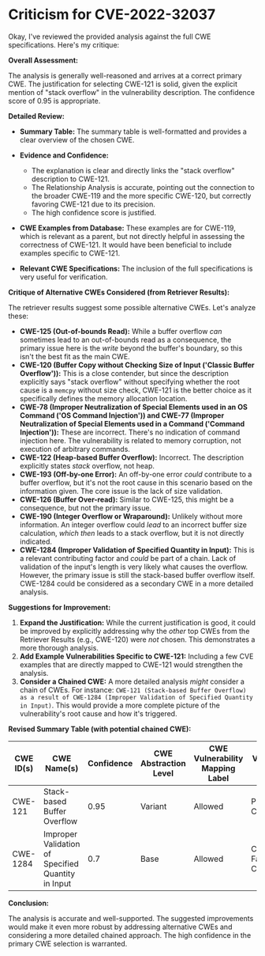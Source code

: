# Criticism for CVE-2022-32037

Okay, I've reviewed the provided analysis against the full CWE specifications. Here's my critique:

**Overall Assessment:**

The analysis is generally well-reasoned and arrives at a correct primary CWE. The justification for selecting CWE-121 is solid, given the explicit mention of "stack overflow" in the vulnerability description. The confidence score of 0.95 is appropriate.

**Detailed Review:**

*   **Summary Table:** The summary table is well-formatted and provides a clear overview of the chosen CWE.

*   **Evidence and Confidence:**
    *   The explanation is clear and directly links the "stack overflow" description to CWE-121.
    *   The Relationship Analysis is accurate, pointing out the connection to the broader CWE-119 and the more specific CWE-120, but correctly favoring CWE-121 due to its precision.
    *   The high confidence score is justified.

*   **CWE Examples from Database:** These examples are for CWE-119, which is relevant as a parent, but not directly helpful in assessing the correctness of CWE-121. It would have been beneficial to include examples specific to CWE-121.

*   **Relevant CWE Specifications:** The inclusion of the full specifications is very useful for verification.

**Critique of Alternative CWEs Considered (from Retriever Results):**

The retriever results suggest some possible alternative CWEs. Let's analyze these:

*   **CWE-125 (Out-of-bounds Read):**  While a buffer overflow *can* sometimes lead to an out-of-bounds read as a consequence, the primary issue here is the *write* beyond the buffer's boundary, so this isn't the best fit as the main CWE.
*   **CWE-120 (Buffer Copy without Checking Size of Input ('Classic Buffer Overflow')):** This is a close contender, but since the description explicitly says "stack overflow" without specifying whether the root cause is a `memcpy` without size check, CWE-121 is the better choice as it specifically defines the memory allocation location.
*   **CWE-78 (Improper Neutralization of Special Elements used in an OS Command ('OS Command Injection')) and CWE-77 (Improper Neutralization of Special Elements used in a Command ('Command Injection')):** These are incorrect.  There's no indication of command injection here.  The vulnerability is related to memory corruption, not execution of arbitrary commands.
*   **CWE-122 (Heap-based Buffer Overflow):** Incorrect.  The description explicitly states *stack* overflow, not heap.
*   **CWE-193 (Off-by-one Error):** An off-by-one error *could* contribute to a buffer overflow, but it's not the root cause in this scenario based on the information given.  The core issue is the lack of size validation.
*   **CWE-126 (Buffer Over-read):** Similar to CWE-125, this might be a consequence, but not the primary issue.
*   **CWE-190 (Integer Overflow or Wraparound):**  Unlikely without more information.  An integer overflow could *lead* to an incorrect buffer size calculation, *which then* leads to a stack overflow, but it is not directly indicated.
*   **CWE-1284 (Improper Validation of Specified Quantity in Input):** This is a relevant contributing factor and *could* be part of a chain. Lack of validation of the input's length is very likely what causes the overflow. However, the primary issue is still the stack-based buffer overflow itself. CWE-1284 could be considered as a secondary CWE in a more detailed analysis.

**Suggestions for Improvement:**

1.  **Expand the Justification:** While the current justification is good, it could be improved by explicitly addressing why the *other* top CWEs from the Retriever Results (e.g., CWE-120) were *not* chosen. This demonstrates a more thorough analysis.
2.  **Add Example Vulnerabilities Specific to CWE-121:** Including a few CVE examples that are directly mapped to CWE-121 would strengthen the analysis.
3.  **Consider a Chained CWE:**  A more detailed analysis *might* consider a chain of CWEs.  For instance:  `CWE-121 (Stack-based Buffer Overflow) as a result of CWE-1284 (Improper Validation of Specified Quantity in Input)`.  This would provide a more complete picture of the vulnerability's root cause and how it's triggered.

**Revised Summary Table (with potential chained CWE):**

| CWE ID(s) | CWE Name(s) | Confidence | CWE Abstraction Level | CWE Vulnerability Mapping Label | CWE-Vulnerability Mapping Notes |
|---|---|---|---|---|---|
| CWE-121 | Stack-based Buffer Overflow | 0.95 | Variant | Allowed | Primary CWE; Consequence |
| CWE-1284 | Improper Validation of Specified Quantity in Input | 0.7 | Base | Allowed | Contributing Factor; Root Cause |

**Conclusion:**

The analysis is accurate and well-supported. The suggested improvements would make it even more robust by addressing alternative CWEs and considering a more detailed chained approach. The high confidence in the primary CWE selection is warranted.